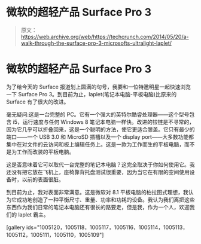 # 微软的超轻产品 Surface Pro 3

> 原文：<https://web.archive.org/web/https://techcrunch.com/2014/05/20/a-walk-through-the-surface-pro-3-microsofts-ultralight-laplet/>

# 微软的超轻产品 Surface Pro 3

为了给今天的 Surface 报道划上圆满的句号，我要和一位特邀明星一起快速浏览一下 Surface Pro 3。到目前为止，laplet(笔记本电脑-平板电脑)比原来的 Surface 有了很大的改进。

毫无疑问:这是一台完整的 PC。它有一个强大的英特尔酷睿处理器——这个型号包含 i5，运行速度与任何 Windows 8 笔记本电脑一样快。改进的铰链是不寻常的，因为它几乎可以折叠回来，这是一个聪明的方法，使它更适合膝盖。它只有最少的端口——一个 USB 3.0 和 MicroSD 插槽以及一个 display port——大多数功能都集中在对文件的云访问和板上编辑任务上。这是一款为工作而生的平板电脑，而不是为工作而改装的平板电脑。

这是否意味着它可以取代一台完整的笔记本电脑？这完全取决于你如何使用它。我还没有把它放在飞机上，座椅靠背托盘测试很重要，因为当它在有限的空间使用设备时，以前的表面很脏。

到目前为止，我对表面非常满意。这是微软对 8.1 平板电脑的柏拉图式理想，我认为它成功地创造了一种平衡尺寸、重量、功率和功耗的设备。我认为我们离把这些东西作为我们日常的笔记本电脑还有很长的路要走，但是我，作为一个人，欢迎我们的 laplet 霸主。

[gallery ids="1005120，1005118，1005117，1005116，1005114，1005113，1005112，1005111，1005110，1005109"]